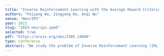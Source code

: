 ```yaml
---
title: "Inverse Reinforcement Learning with the Average Reward Criterion"
authors: "Feiyang Wu, Jingyang Ke, Anqi Wu"
venue: "NeurIPS"
year: 2023
slug: "2023-neurips-ipmd"
selected: true
pdf: "https://arxiv.org/abs/2305.14608"
type: conference
abstract: "We study the problem of Inverse Reinforcement Learning (IRL) with an average-reward criterion. The goal is to recover an unknown policy and a reward function when the agent only has samples of states and actions from an experienced agent. Previous IRL methods assume that the expert is trained in a discounted environment, and the discount factor is known. This work alleviates this assumption by proposing an average-reward framework with efficient learning algorithms. We develop novel stochastic first-order methods to solve the IRL problem under the average-reward setting, which requires solving an Average-reward Markov Decision Process (AMDP) as a subproblem. To solve the subproblem, we develop a Stochastic Policy Mirror Descent (SPMD) method under general state and action spaces that needs $O(1/\epsilon)$ steps of gradient computation. Equipped with SPMD, we propose the Inverse Policy Mirror Descent (IPMD) method for solving the IRL problem with a $O(1/\epsilon^2)$ complexity. To the best of our knowledge, the aforementioned complexity results are new in IRL. Finally, we corroborate our analysis with numerical experiments using the MuJoCo benchmark and additional control tasks."
---
```




